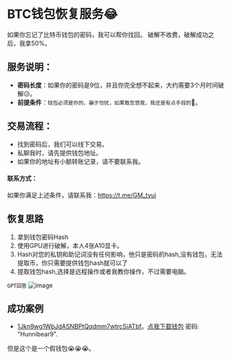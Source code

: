 # BTC钱包恢复服务😂

如果你忘记了比特币钱包的密码，我可以帮你找回。
破解不收费，破解成功之后，我拿50%。

## 服务说明：
- **密码长度**：如果你的密码是9位，并且你完全想不起来，大约需要3个月时间破解😥。
- **前提条件**：`钱包必须是你的，骗子勿扰，如果敢忽悠我，我还是有点手段的`🤣。

## 交易流程：
- 找到密码后，我们可以线下交易。
- 私聊我时，请先提供钱包地址。
- 如果你的地址有小额转账记录，请不要联系我。

#### 联系方式：
如果你满足上述条件，请联系我：https://t.me/GM_tyui

## 恢复思路

1. 拿到钱包密码Hash
2. 使用GPU进行破解，本人4张A10显卡。
3. Hash对您的私钥和助记词没有任何影响，他只是密码的hash,没有钱包，无法提取币，你只需要提供钱包hash就可以了
4. 提取钱包hash,选择是远程操作或者我教你操作，不过需要电脑。

`GPT回答`
![image](https://github.com/user-attachments/assets/8742f159-7a19-48ac-b980-d53e2813123a)


## 成功案例

- [1Jkn9wg1WbJdASNBPtQqdmm7wtrcSiATbf](https://www.blockchain.com/explorer/addresses/btc/1Jkn9wg1WbJdASNBPtQqdmm7wtrcSiATbf)。[点我下载钱包](https://www.chessfaucet.com/downloads/wallet_fake_008.dat) 密码: "Hunnibear9".

但是这个是一个假钱包😭😭😭。














